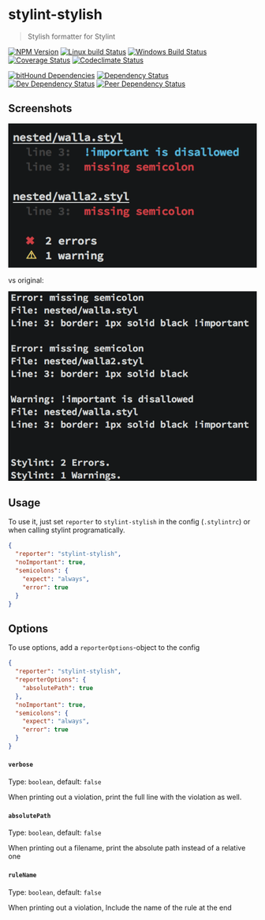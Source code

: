 # stylint-stylish
> Stylish formatter for Stylint

[![NPM Version][npm-image]][npm-url]
[![Linux build Status][travis-image]][travis-url]
[![Windows Build Status][appveyor-image]][appveyor-url]
[![Coverage Status][coveralls-image]][coveralls-url]
[![Codeclimate Status][codeclimate-image]][codeclimate-url]

[![bitHound Dependencies][bithound-image]][bithound-url]
[![Dependency Status][david-image]][david-url]
[![Dev Dependency Status][david-dev-image]][david-dev-url]
[![Peer Dependency Status][david-peer-image]][david-peer-url]

## Screenshots
![This reporter][new-image]

vs original:

![Original reporter][orig-image]

## Usage

To use it, just set `reporter` to `stylint-stylish` in the config (`.stylintrc`) or when calling stylint programatically.

```json
{
  "reporter": "stylint-stylish",
  "noImportant": true,
  "semicolons": {
    "expect": "always",
    "error": true
  }
}
```

## Options
To use options, add a `reporterOptions`-object to the config

```json
{
  "reporter": "stylint-stylish",
  "reporterOptions": {
    "absolutePath": true
  },
  "noImportant": true,
  "semicolons": {
    "expect": "always",
    "error": true
  }
}
```

#### `verbose`
Type: `boolean`, default: `false`

When printing out a violation, print the full line with the violation as well.

#### `absolutePath`
Type: `boolean`, default: `false`

When printing out a filename, print the absolute path instead of a relative one

#### `ruleName`
Type: `boolean`, default: `false`

When printing out a violation, Include the name of the rule at the end


[travis-url]: https://travis-ci.org/SimenB/stylint-stylish
[travis-image]: https://img.shields.io/travis/SimenB/stylint-stylish.svg
[appveyor-url]: https://ci.appveyor.com/project/SimenB/stylint-stylish
[appveyor-image]: https://ci.appveyor.com/api/projects/status/53xeie72m3yejs4c?svg=true
[coveralls-url]: https://coveralls.io/github/SimenB/stylint-stylish
[coveralls-image]: https://img.shields.io/coveralls/SimenB/stylint-stylish.svg
[codeclimate-url]: https://codeclimate.com/github/SimenB/stylint-stylish
[codeclimate-image]: https://img.shields.io/codeclimate/github/SimenB/stylint-stylish.svg
[npm-url]: https://npmjs.org/package/stylint-stylish
[npm-image]: https://img.shields.io/npm/v/stylint-stylish.svg
[bithound-url]: https://www.bithound.io/github/SimenB/stylint-stylish/master/dependencies/npm
[bithound-image]: https://www.bithound.io/github/SimenB/stylint-stylish/badges/dependencies.svg
[david-url]: https://david-dm.org/SimenB/stylint-stylish
[david-image]: https://img.shields.io/david/SimenB/stylint-stylish.svg
[david-dev-url]: https://david-dm.org/SimenB/stylint-stylish#info=devDependencies
[david-dev-image]: https://img.shields.io/david/dev/SimenB/stylint-stylish.svg
[david-peer-url]: https://david-dm.org/SimenB/stylint-stylish#info=peerDependencies
[david-peer-image]: https://img.shields.io/david/peer/SimenB/stylint-stylish.svg
[new-image]: screenshots/this.png
[orig-image]: screenshots/original.png
